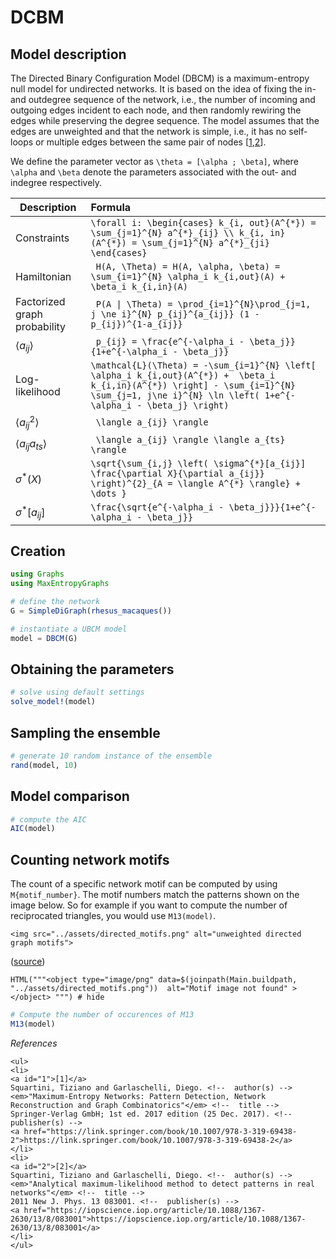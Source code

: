 # DCBM
## Model description
The Directed Binary Configuration Model (DBCM) is a maximum-entropy null model for undirected networks. It is based on the idea of fixing the in- and outdegree sequence of the network, i.e., the number of incoming and outgoing edges incident to each node, and then randomly rewiring the edges while preserving the degree sequence. The model assumes that the edges are unweighted and that the network is simple, i.e., it has no self-loops or multiple edges between the same pair of nodes [[1](#1),[2](#2)]. 

We define the parameter vector as ``\theta = [\alpha ; \beta]``, where ``\alpha`` and ``\beta`` denote the parameters associated with the out- and indegree respectively.

| Description                   | Formula |
| --------------------------    | :-------------------------------------------------------------------------------- |
| Constraints                   | `` \forall i: \begin{cases} k_{i, out}(A^{*}) = \sum_{j=1}^{N} a^{*}_{ij} \\ k_{i, in}(A^{*}) = \sum_{j=1}^{N} a^{*}_{ji} \end{cases} ``|
| Hamiltonian                   | `` H(A, \Theta) = H(A, \alpha, \beta) = \sum_{i=1}^{N} \alpha_i k_{i,out}(A) +  \beta_i k_{i,in}(A)`` |
| Factorized graph probability  | `` P(A \| \Theta) = \prod_{i=1}^{N}\prod_{j=1, j \ne i}^{N} p_{ij}^{a_{ij}} (1 - p_{ij})^{1-a_{ij}}``  |
| $\langle a_{ij} \rangle$      | `` p_{ij} = \frac{e^{-\alpha_i - \beta_j}}{1+e^{-\alpha_i - \beta_j}}`` |
| Log-likelihood                | `` \mathcal{L}(\Theta) = -\sum_{i=1}^{N} \left[ \alpha_i k_{i,out}(A^{*}) +  \beta_i k_{i,in}(A^{*}) \right] - \sum_{i=1}^{N} \sum_{j=1, j\ne i}^{N} \ln \left( 1+e^{-\alpha_i - \beta_j} \right) ``|
| $\langle a_{ij}^{2} \rangle$  | `` \langle a_{ij} \rangle`` |
| $\langle a_{ij}a_{ts} \rangle$| `` \langle a_{ij} \rangle \langle a_{ts} \rangle`` |
| $\sigma^{*}(X)$               | ``\sqrt{\sum_{i,j} \left( \sigma^{*}[a_{ij}] \frac{\partial X}{\partial a_{ij}}  \right)^{2}_{A = \langle A^{*} \rangle} + \dots }`` |
| $\sigma^{*}[a_{ij}]$          | ``\frac{\sqrt{e^{-\alpha_i - \beta_j}}}{1+e^{-\alpha_i - \beta_j}} ``   |





## Creation
```julia
using Graphs
using MaxEntropyGraphs

# define the network
G = SimpleDiGraph(rhesus_macaques())

# instantiate a UBCM model
model = DBCM(G)
```

## Obtaining the parameters
```julia
# solve using default settings
solve_model!(model)
```

## Sampling the ensemble
```julia
# generate 10 random instance of the ensemble
rand(model, 10)
```

## Model comparison
```julia
# compute the AIC  
AIC(model)
```

## Counting network motifs
The count of a specific network motif can be computed by using `M{motif_number}`. The motif numbers match the patterns shown on the image below. So for example if you want to compute the number of reciprocated triangles, you would use `M13(model)`.

```@raw html
<img src="../assets/directed_motifs.png" alt="unweighted directed graph motifs">
```
([source](https://snap-stanford.github.io/cs224w-notes/preliminaries/motifs-and-structral-roles_lecture))


```@example
HTML("""<object type="image/png" data=$(joinpath(Main.buildpath, "../assets/directed_motifs.png"))  alt="Motif image not found" ></object> """) # hide
```



```julia
# Compute the number of occurences of M13
M13(model)
```

_References_

```@raw html
<ul>
<li>
<a id="1">[1]</a> 
Squartini, Tiziano and Garlaschelli, Diego. <!--  author(s) --> 
<em>"Maximum-Entropy Networks: Pattern Detection, Network Reconstruction and Graph Combinatorics"</em> <!--  title --> 
Springer-Verlag GmbH; 1st ed. 2017 edition (25 Dec. 2017). <!--  publisher(s) --> 
<a href="https://link.springer.com/book/10.1007/978-3-319-69438-2">https://link.springer.com/book/10.1007/978-3-319-69438-2</a>
</li>
<li>
<a id="2">[2]</a> 
Squartini, Tiziano and Garlaschelli, Diego. <!--  author(s) --> 
<em>"Analytical maximum-likelihood method to detect patterns in real networks"</em> <!--  title --> 
2011 New J. Phys. 13 083001. <!--  publisher(s) --> 
<a href="https://iopscience.iop.org/article/10.1088/1367-2630/13/8/083001">https://iopscience.iop.org/article/10.1088/1367-2630/13/8/083001</a>
</li>
</ul>
```

